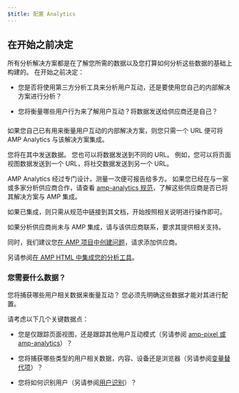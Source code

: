 ```yaml
---
$title: 配置 Analytics
---
```


## 在开始之前决定

所有分析解决方案都是在了解您所需的数据以及您打算如何分析这些数据的基础上构建的。
在开始之前决定：

* 您是否将使用第三方分析工具来分析用户互动，还是要使用您自己的内部解决方案进行分析？

* 您将衡量哪些用户行为来了解用户互动？将数据发送给供应商还是自己？

### 

如果您自己已有用来衡量用户互动的内部解决方案，则您只需一个 URL 便可将 AMP Analytics 与该解决方案集成。

您将在其中发送数据。
您也可以将数据发送到不同的 URL。
例如，您可以将页面视图数据发送到一个 URL，将社交数据发送到另一个 URL。


AMP Analytics 经过专门设计，测量一次便可报告给多方。
如果您已经在与一家或多家分析供应商合作，请查看
[amp-analytics 规范](/docs/reference/extended/amp-analytics.html)，了解这些供应商是否已将其解决方案与 AMP 集成。


如果已集成，则只需从规范中链接到其文档，开始按照相关说明进行操作即可。


如果分析供应商尚未与 AMP 集成，请与该供应商联系，要求其提供相关支持。

同时，我们建议您[在 AMP 项目中创建问题](https://github.com/ampproject/amphtml/issues/new)，请求添加供应商。

另请参阅[在 AMP HTML 中集成您的分析工具](https://github.com/ampproject/amphtml/blob/master/extensions/amp-analytics/integrating-analytics.md)。


### 您需要什么数据？

您将捕获哪些用户相关数据来衡量互动？
您必须先明确这些数据才能对其进行配置。

请考虑以下几个关键数据点：

* 您是仅跟踪页面视图，还是跟踪其他用户互动模式（另请参阅 [amp-pixel 或 amp-analytics](/zh_cn/docs/guides/analytics/analytics_basics.html#使用-amp-pixel-还是-amp-analytics？)）？

* 您将捕获哪些类型的用户相关数据，内容、设备还是浏览器（另请参阅[变量替代项](/zh_cn/docs/guides/analytics/analytics_basics.html#变量替代)）？

* 您将如何识别用户（另请参阅[用户识别](/zh_cn/docs/guides/analytics/analytics_basics.html#用户识别)）？
